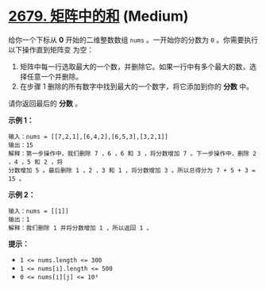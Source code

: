 # [2679. 矩阵中的和][link] (Medium)

[link]: https://leetcode.cn/problems/sum-in-a-matrix/

给你一个下标从 **0** 开始的二维整数数组 `nums` 。一开始你的分数为 `0` 。你需要执行以下操作直到矩阵变
为空：

1. 矩阵中每一行选取最大的一个数，并删除它。如果一行中有多个最大的数，选择任意一个并删除。
2. 在步骤 1 删除的所有数字中找到最大的一个数字，将它添加到你的 **分数** 中。

请你返回最后的 **分数** 。

**示例 1：**

```
输入：nums = [[7,2,1],[6,4,2],[6,5,3],[3,2,1]]
输出：15
解释：第一步操作中，我们删除 7 ，6 ，6 和 3 ，将分数增加 7 。下一步操作中，删除 2 ，4 ，5 和 2 ，将
分数增加 5 。最后删除 1 ，2 ，3 和 1 ，将分数增加 3 。所以总得分为 7 + 5 + 3 = 15 。

```

**示例 2：**

```
输入：nums = [[1]]
输出：1
解释：我们删除 1 并将分数增加 1 ，所以返回 1 。
```

**提示：**

- `1 <= nums.length <= 300`
- `1 <= nums[i].length <= 500`
- `0 <= nums[i][j] <= 10³`
